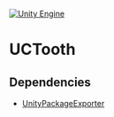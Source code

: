 [![Unity Engine](https://img.shields.io/badge/unity-2021.1.1f1-black.svg?style=flat&logo=unity)](https://unity3d.com/get-unity/download/archive)

# UCTooth

## Dependencies

* [UnityPackageExporter](https://github.com/jcs090218/UnityPackageExporter)
